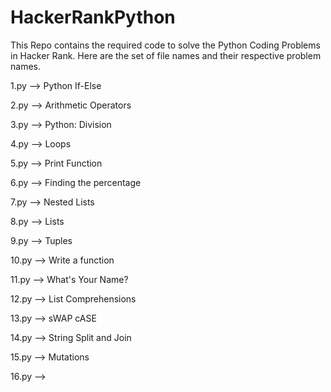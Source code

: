 # HackerRankPython
This Repo contains the required code to solve the Python Coding Problems in Hacker Rank.
Here are the set of file names and their respective problem names.

1.py --> Python If-Else

2.py --> Arithmetic Operators

3.py --> Python: Division

4.py --> Loops

5.py --> Print Function

6.py --> Finding the percentage

7.py --> Nested Lists

8.py --> Lists

9.py --> Tuples

10.py --> Write a function

11.py --> What's Your Name?

12.py --> List Comprehensions

13.py --> sWAP cASE

14.py --> String Split and Join

15.py --> Mutations

16.py --> 